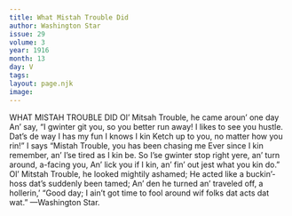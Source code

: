 ```yaml
---
title: What Mistah Trouble Did
author: Washington Star
issue: 29
volume: 3
year: 1916
month: 13
day: V
tags:
layout: page.njk
image:
---
```

WHAT MISTAH TROUBLE DID       Ol’ Mitsah Trouble, he came aroun’ one day   An’ say, “I gwinter git you, so you better run away!   I likes to see you hustle. Dat’s de way I has my fun   I knows I kin Ketch up to you, no matter how you rin!”   I says “Mistah Trouble, you has been chasing me   Ever since I kin remember, an’ I’se tired as I kin be.   So I’se gwinter stop right yere, an’ turn around, a-facing you,   An’ lick you if I kin, an’ fin’ out jest what you kin do.”   Ol’ Mitstah Trouble, he looked mightily ashamed;   He acted like a buckin’-hoss dat’s suddenly been tamed;   An’ den he turned an’ traveled off, a hollerin,’ “Good day;   I ain’t got time to fool around wif folks dat acts dat wat.”   —Washington Star. 
